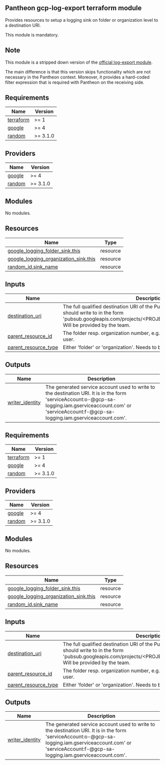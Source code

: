 ## Pantheon gcp-log-export terraform module

Provides resources to setup a logging sink on folder or organization level to a destination URI. 

This module is mandatory.

## Note

This module is a stripped down version of the [official log-export module](https://github.com/terraform-google-modules/terraform-google-log-export).

The main difference is that this version skips functionality which are not necessary in the Pantheon
context. Moreover, it provides a hard-coded filter expression that is required with Pantheon on the receiving side.

## Requirements

| Name | Version |
|------|---------|
| <a name="requirement_terraform"></a> [terraform](#requirement\_terraform) | >= 1 |
| <a name="requirement_google"></a> [google](#requirement\_google) | >= 4 |
| <a name="requirement_random"></a> [random](#requirement\_random) | >= 3.1.0 |

## Providers

| Name | Version |
|------|---------|
| <a name="provider_google"></a> [google](#provider\_google) | >= 4 |
| <a name="provider_random"></a> [random](#provider\_random) | >= 3.1.0 |

## Modules

No modules.

## Resources

| Name | Type |
|------|------|
| [google_logging_folder_sink.this](https://registry.terraform.io/providers/hashicorp/google/latest/docs/resources/logging_folder_sink) | resource |
| [google_logging_organization_sink.this](https://registry.terraform.io/providers/hashicorp/google/latest/docs/resources/logging_organization_sink) | resource |
| [random_id.sink_name](https://registry.terraform.io/providers/hashicorp/random/latest/docs/resources/id) | resource |

## Inputs

| Name | Description | Type | Default | Required |
|------|-------------|------|---------|:--------:|
| <a name="input_destination_uri"></a> [destination\_uri](#input\_destination\_uri) | The full qualified destination URI of the PubSub topic the logging sink should write to in the form 'pubsub.googleapis.com/projects/<PROJECT\_ID>/topics/<TOPIC\_NAME>'. Will be provided by the team. | `string` | n/a | yes |
| <a name="input_parent_resource_id"></a> [parent\_resource\_id](#input\_parent\_resource\_id) | The folder resp. organization number, e.g. 123456789. Needs to be set by user. | `string` | n/a | yes |
| <a name="input_parent_resource_type"></a> [parent\_resource\_type](#input\_parent\_resource\_type) | Either 'folder' or 'organization'. Needs to be set by user. | `string` | n/a | yes |

## Outputs

| Name | Description |
|------|-------------|
| <a name="output_writer_identity"></a> [writer\_identity](#output\_writer\_identity) | The generated service account used to write to the destination URI. It is in the form 'serviceAccount:o<org-id>-<random number>@gcp-sa-logging.iam.gserviceaccount.com' or 'serviceAccount:f<folder id>-<random number>@gcp-sa-logging.iam.gserviceaccount.com'. |
<!-- BEGIN_TF_DOCS -->
## Requirements

| Name | Version |
|------|---------|
| <a name="requirement_terraform"></a> [terraform](#requirement\_terraform) | >= 1 |
| <a name="requirement_google"></a> [google](#requirement\_google) | >= 4 |
| <a name="requirement_random"></a> [random](#requirement\_random) | >= 3.1.0 |

## Providers

| Name | Version |
|------|---------|
| <a name="provider_google"></a> [google](#provider\_google) | >= 4 |
| <a name="provider_random"></a> [random](#provider\_random) | >= 3.1.0 |

## Modules

No modules.

## Resources

| Name | Type |
|------|------|
| [google_logging_folder_sink.this](https://registry.terraform.io/providers/hashicorp/google/latest/docs/resources/logging_folder_sink) | resource |
| [google_logging_organization_sink.this](https://registry.terraform.io/providers/hashicorp/google/latest/docs/resources/logging_organization_sink) | resource |
| [random_id.sink_name](https://registry.terraform.io/providers/hashicorp/random/latest/docs/resources/id) | resource |

## Inputs

| Name | Description | Type | Default | Required |
|------|-------------|------|---------|:--------:|
| <a name="input_destination_uri"></a> [destination\_uri](#input\_destination\_uri) | The full qualified destination URI of the PubSub topic the logging sink should write to in the form 'pubsub.googleapis.com/projects/<PROJECT\_ID>/topics/<TOPIC\_NAME>'. Will be provided by the team. | `string` | n/a | yes |
| <a name="input_parent_resource_id"></a> [parent\_resource\_id](#input\_parent\_resource\_id) | The folder resp. organization number, e.g. 123456789. Needs to be set by user. | `string` | n/a | yes |
| <a name="input_parent_resource_type"></a> [parent\_resource\_type](#input\_parent\_resource\_type) | Either 'folder' or 'organization'. Needs to be set by user. | `string` | n/a | yes |

## Outputs

| Name | Description |
|------|-------------|
| <a name="output_writer_identity"></a> [writer\_identity](#output\_writer\_identity) | The generated service account used to write to the destination URI. It is in the form 'serviceAccount:o<org-id>-<random number>@gcp-sa-logging.iam.gserviceaccount.com' or 'serviceAccount:f<folder id>-<random number>@gcp-sa-logging.iam.gserviceaccount.com'. |
<!-- END_TF_DOCS -->